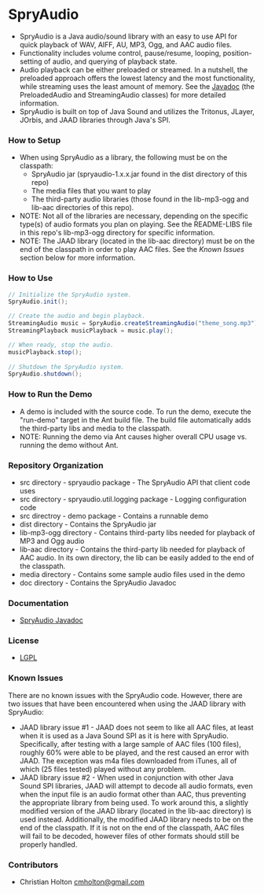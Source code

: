 # SpryAudio

* SpryAudio is a Java audio/sound library with an easy to use API for quick 
  playback of WAV, AIFF, AU, MP3, Ogg, and AAC audio files. 
* Functionality includes volume control, pause/resume, looping, 
  position-setting of audio, and querying of playback state.   
* Audio playback can be either preloaded or streamed. In a nutshell, the
  preloaded approach offers the lowest latency and the most functionality,
  while streaming uses the least amount of memory. See the 
  [Javadoc](http://cmholton.github.io/SpryAudio/doc) (the PreloadedAudio and 
  StreamingAudio classes) for more detailed information. 
* SpryAudio is built on top of Java Sound and utilizes the Tritonus, JLayer,
  JOrbis, and JAAD libraries through Java's SPI.


### How to Setup

* When using SpryAudio as a library, the following must be on the classpath: 
    * SpryAudio jar (spryaudio-1.x.x.jar found in the dist directory of this 
      repo)
    * The media files that you want to play
    * The third-party audio libraries (those found in the lib-mp3-ogg and 
      lib-aac directories of this repo). 
* NOTE: Not all of the libraries are necessary, depending on the specific
  type(s) of audio formats you plan on playing. See the README-LIBS file in 
  this repo's lib-mp3-ogg directory for specific information.
* NOTE: The JAAD library (located in the lib-aac directory) must be on the end
  of the classpath in order to play AAC files. See the *Known Issues* section
  below for more information.
  
  
### How to Use

```java
// Initialize the SpryAudio system.
SpryAudio.init();

// Create the audio and begin playback.
StreamingAudio music = SpryAudio.createStreamingAudio("theme_song.mp3");
StreamingPlayback musicPlayback = music.play();

// When ready, stop the audio.
musicPlayback.stop();
		
// Shutdown the SpryAudio system.
SpryAudio.shutdown();
```

### How to Run the Demo

* A demo is included with the source code. To run the demo, execute the 
  "run-demo" target in the Ant build file. The build file automatically adds 
  the third-party libs and media to the classpath.
* NOTE: Running the demo via Ant causes higher overall CPU usage vs. running
  the demo without Ant.
  

### Repository Organization

* src directory - spryaudio package - The SpryAudio API that client code uses
* src directory - spryaudio.util.logging package - Logging configuration code
* src directroy - demo package - Contains a runnable demo
* dist directory - Contains the SpryAudio jar
* lib-mp3-ogg directory - Contains third-party libs needed for playback of MP3
  and Ogg audio
* lib-aac directory - Contains the third-party lib needed for playback of AAC
  audio. In its own directory, the lib can be easily added to the end of the
  classpath.
* media directory - Contains some sample audio files used in the demo
* doc directory - Contains the SpryAudio Javadoc


### Documentation

* [SpryAudio Javadoc](http://cmholton.github.io/SpryAudio/doc)


### License

* [LGPL](https://www.gnu.org/licenses/lgpl-3.0.en.html)


### Known Issues

There are no known issues with the SpryAudio code. However, there are two
issues that have been encountered when using the JAAD library with SpryAudio: 

* JAAD library issue #1 - JAAD does not seem to like all AAC files, at 
  least when it is used as a Java Sound SPI as it is here with SpryAudio. 
  Specifically, after testing with a large sample of AAC files (100 files),
  roughly 60% were able to 	be played, and the rest caused an error with 
  JAAD. The exception was m4a files downloaded from iTunes, all of which 
  (25 files tested) played without any problem. 
* JAAD library issue #2 - When used in conjunction with other Java Sound 
  SPI libraries, JAAD will attempt to decode all audio formats, even when the
  input file is an audio format other than AAC, thus preventing the 
  appropriate library from being used. To work around this, a slightly 
  modified version of the JAAD library (located in the lib-aac directory) is 
  used instead. Additionally, the modified JAAD library needs to be on the
  end of the classpath. If it is not on the end of the classpath, AAC files
  will fail to be decoded, however files of other formats should still be 
  properly handled.     


### Contributors

* Christian Holton <cmholton@gmail.com>



